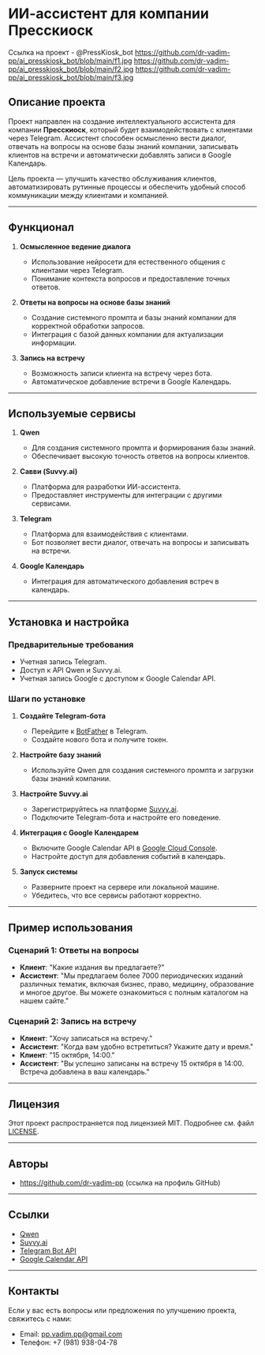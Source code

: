 # ИИ-ассистент для компании Пресскиоск

Ссылка на проект - @PressKiosk_bot
https://github.com/dr-vadim-pp/ai_presskiosk_bot/blob/main/f1.jpg
https://github.com/dr-vadim-pp/ai_presskiosk_bot/blob/main/f2.jpg
https://github.com/dr-vadim-pp/ai_presskiosk_bot/blob/main/f3.jpg
## Описание проекта

Проект направлен на создание интеллектуального ассистента для компании **Пресскиоск**, который будет взаимодействовать с клиентами через Telegram. Ассистент способен осмысленно вести диалог, отвечать на вопросы на основе базы знаний компании, записывать клиентов на встречи и автоматически добавлять записи в Google Календарь.

Цель проекта — улучшить качество обслуживания клиентов, автоматизировать рутинные процессы и обеспечить удобный способ коммуникации между клиентами и компанией.

---

## Функционал

1. **Осмысленное ведение диалога**  
   - Использование нейросети для естественного общения с клиентами через Telegram.
   - Понимание контекста вопросов и предоставление точных ответов.

2. **Ответы на вопросы на основе базы знаний**  
   - Создание системного промпта и базы знаний компании для корректной обработки запросов.
   - Интеграция с базой данных компании для актуализации информации.

3. **Запись на встречу**  
   - Возможность записи клиента на встречу через бота.
   - Автоматическое добавление встречи в Google Календарь.

---

## Используемые сервисы

1. **Qwen**  
   - Для создания системного промпта и формирования базы знаний.
   - Обеспечивает высокую точность ответов на вопросы клиентов.

2. **Савви (Suvvy.ai)**  
   - Платформа для разработки ИИ-ассистента.
   - Предоставляет инструменты для интеграции с другими сервисами.

3. **Telegram**  
   - Платформа для взаимодействия с клиентами.
   - Бот позволяет вести диалог, отвечать на вопросы и записывать на встречи.

4. **Google Календарь**  
   - Интеграция для автоматического добавления встреч в календарь.

---

## Установка и настройка

### Предварительные требования
- Учетная запись Telegram.
- Доступ к API Qwen и Suvvy.ai.
- Учетная запись Google с доступом к Google Calendar API.

### Шаги по установке
1. **Создайте Telegram-бота**  
   - Перейдите к [BotFather](https://t.me/BotFather) в Telegram.
   - Создайте нового бота и получите токен.

2. **Настройте базу знаний**  
   - Используйте Qwen для создания системного промпта и загрузки базы знаний компании.

3. **Настройте Suvvy.ai**  
   - Зарегистрируйтесь на платформе [Suvvy.ai](https://suvvy.ai/).
   - Подключите Telegram-бота и настройте его поведение.

4. **Интеграция с Google Календарем**  
   - Включите Google Calendar API в [Google Cloud Console](https://console.cloud.google.com/).
   - Настройте доступ для добавления событий в календарь.

5. **Запуск системы**  
   - Разверните проект на сервере или локальной машине.
   - Убедитесь, что все сервисы работают корректно.

---

## Пример использования

### Сценарий 1: Ответы на вопросы
- **Клиент**: "Какие издания вы предлагаете?"  
- **Ассистент**: "Мы предлагаем более 7000 периодических изданий различных тематик, включая бизнес, право, медицину, образование и многое другое. Вы можете ознакомиться с полным каталогом на нашем сайте."

### Сценарий 2: Запись на встречу
- **Клиент**: "Хочу записаться на встречу."  
- **Ассистент**: "Когда вам удобно встретиться? Укажите дату и время."  
- **Клиент**: "15 октября, 14:00."  
- **Ассистент**: "Вы успешно записаны на встречу 15 октября в 14:00. Встреча добавлена в ваш календарь."

---

## Лицензия

Этот проект распространяется под лицензией MIT. Подробнее см. файл [LICENSE](LICENSE).

---

## Авторы

- https://github.com/dr-vadim-pp (ссылка на профиль GitHub)

---

## Ссылки

- [Qwen](https://qwen.com)
- [Suvvy.ai](https://suvvy.ai/)
- [Telegram Bot API](https://core.telegram.org/bots/api)
- [Google Calendar API](https://developers.google.com/calendar/api)

---

## Контакты

Если у вас есть вопросы или предложения по улучшению проекта, свяжитесь с нами:

- Email: pp.vadim.pp@gmail.com
- Телефон: +7 (981) 938-04-78
